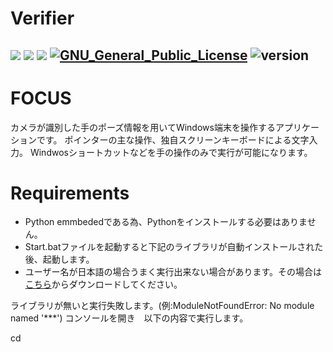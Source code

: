 # Verifier

<img src="https://img.shields.io/badge/-Windows10-0078D6.svg?logo=windows&style=flat"> <img src="https://img.shields.io/badge/-Python3.8-F9DC3E.svg?logo=python&style=flat"> <img src="https://img.shields.io/badge/C_Sharp-239120.svg?logo=C-Sharp&style=flat"> <a href="http://www.apache.org/licenses/"><img src="http://img.shields.io/badge/license-Apache-blue.svg?style=flat" alt="GNU_General_Public_License"></a> <img src="https://img.shields.io/badge/version-1.0.0-ff7964.svg" alt="version">
---
# FOCUS
カメラが識別した手のポーズ情報を用いてWindows端末を操作するアプリケーションです。
ポインターの主な操作、独自スクリーンキーボードによる文字入力。
Windwosショートカットなどを手の操作のみで実行が可能になります。

# Requirements
* Python emmbededである為、Pythonをインストールする必要はありません。
* Start.batファイルを起動すると下記のライブラリが自動インストールされた後、起動します。
* ユーザー名が日本語の場合うまく実行出来ない場合があります。その場合は[こちら](https://drive.google.com/file/d/1SdbgodBUb4rS_yBmIu9dtZhokksa6mTW/view?usp=sharing)からダウンロードしてください。

ライブラリが無いと実行失敗します。(例:ModuleNotFoundError: No module named '***')
コンソールを開き　以下の内容で実行します。

cd 




